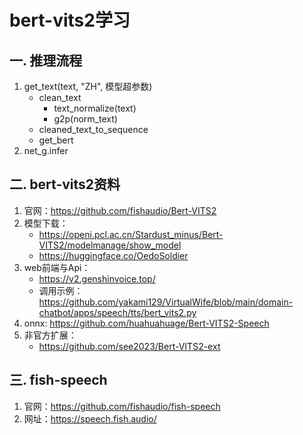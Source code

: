 # bert-vits2学习

## 一. 推理流程
1. get_text(text, "ZH", 模型超参数)
   - clean_text
      - text_normalize(text)
      - g2p(norm_text)
   - cleaned_text_to_sequence
   - get_bert
2. net_g.infer

## 二. bert-vits2资料
1. 官网：https://github.com/fishaudio/Bert-VITS2
2. 模型下载：
    - https://openi.pcl.ac.cn/Stardust_minus/Bert-VITS2/modelmanage/show_model
    - https://huggingface.co/OedoSoldier
3. web前端与Api：
   - https://v2.genshinvoice.top/
   - 调用示例：https://github.com/yakami129/VirtualWife/blob/main/domain-chatbot/apps/speech/tts/bert_vits2.py
4. onnx: https://github.com/huahuahuage/Bert-VITS2-Speech
5. 非官方扩展：
   - https://github.com/see2023/Bert-VITS2-ext

## 三. fish-speech
1. 官网：https://github.com/fishaudio/fish-speech
2. 网址：https://speech.fish.audio/
